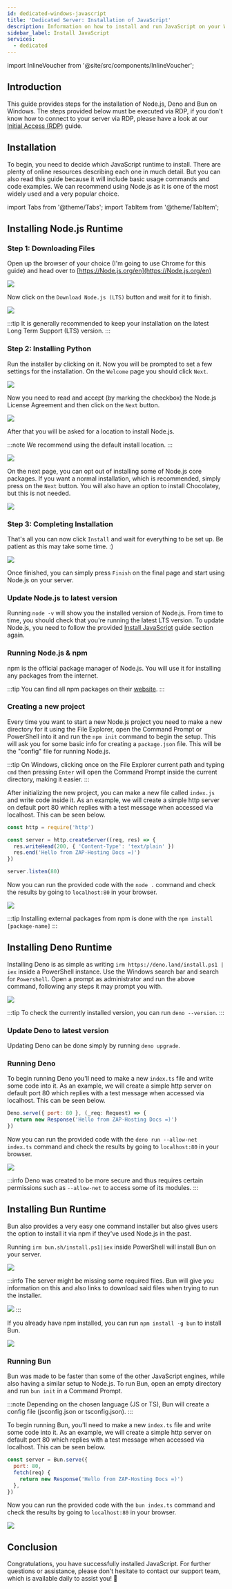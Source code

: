 ```yaml
---
id: dedicated-windows-javascript
title: 'Dedicated Server: Installation of JavaScript'
description: Information on how to install and run JavaScript on your Windows server from ZAP-Hosting.com - ZAP-Hosting.com documentation
sidebar_label: Install JavaScript
services:
  - dedicated
---
```


import InlineVoucher from '@site/src/components/InlineVoucher';

## Introduction

This guide provides steps for the installation of Node.js, Deno and Bun on Windows. The steps provided below must be executed via RDP, if you don't know how to connect to your server via RDP, please have a look at our [Initial Access (RDP)](vserver-windows-userdp.md) guide.

<InlineVoucher />

## Installation

To begin, you need to decide which JavaScript runtime to install. There are plenty of online resources describing each one in much detail. But you can also read this guide because it will include basic usage commands and code examples. We can recommend using Node.js as it is one of the most widely used and a very popular choice.

import Tabs from '@theme/Tabs';
import TabItem from '@theme/TabItem';

<Tabs>
<TabItem value="Node.js Runtime" label="Node.js" default>

## Installing Node.js Runtime

### Step 1: Downloading Files
Open up the browser of your choice (I'm going to use Chrome for this guide) and head over to [https://Node.js.org/en](https://Node.js.org/en)

![](https://screensaver01.zap-hosting.com/index.php/s/FXEML6xiCedS7Nq/preview)

Now click on the `Download Node.js (LTS)` button and wait for it to finish.

![](https://screensaver01.zap-hosting.com/index.php/s/EwjMejMYykPCQRQ/preview)

:::tip
It is generally recommended to keep your installation on the latest Long Term Support (LTS) version.
:::

### Step 2: Installing Python
Run the installer by clicking on it. Now you will be prompted to set a few settings for the installation. On the `Welcome` page you should click `Next`.

![](https://screensaver01.zap-hosting.com/index.php/s/4kZo7AFbMk58c2E/preview)

Now you need to read and accept (by marking the checkbox) the Node.js License Agreement and then click on the `Next` button.

![](https://screensaver01.zap-hosting.com/index.php/s/sDNjGj7fCqHRFGp/preview)

After that you will be asked for a location to install Node.js.

:::note
We recommend using the default install location.
:::

![](https://screensaver01.zap-hosting.com/index.php/s/L2wNRLFfEo3H6wn/preview)

On the next page, you can opt out of installing some of Node.js core packages. If you want a normal installation, which is recommended, simply press on the `Next` button. You will also have an option to install Chocolatey, but this is not needed.

![](https://screensaver01.zap-hosting.com/index.php/s/y6ssQbn2psE5sFt/preview)

### Step 3: Completing Installation
That's all you can now click `Install` and wait for everything to be set up. Be patient as this may take some time. :)

![](https://screensaver01.zap-hosting.com/index.php/s/Bdr4pfwS2HRoaS2/preview)

Once finished, you can simply press `Finish` on the final page and start using Node.js on your server.

### Update Node.js to latest version

Running `node -v` will show you the installed version of Node.js. From time to time, you should check that you're running the latest LTS version. To update Node.js, you need to follow the provided [Install JavaScript](dedicated-windows-javascript.md#installing-nodejs-runtime) guide section again.

### Running Node.js & npm

npm is the official package manager of Node.js. You will use it for installing any packages from the internet.

:::tip
You can find all npm packages on their [website](https://www.npmjs.com/).
:::

### Creating a new project

Every time you want to start a new Node.js project you need to make a new directory for it using the File Explorer, open the Command Prompt or PowerShell into it and run the `npm init` command to begin the setup. This will ask you for some basic info for creating a `package.json` file. This will be the "config" file for running Node.js.

:::tip
On Windows, clicking once on the File Explorer current path and typing `cmd` then pressing `Enter` will open the Command Prompt inside the current directory, making it easier.
:::

After initializing the new project, you can make a new file called `index.js` and write code inside it. As an example, we will create a simple http server on default port 80 which replies with a test message when accessed via localhost. This can be seen below.

```js
const http = require('http')

const server = http.createServer((req, res) => {
  res.writeHead(200, { 'Content-Type': 'text/plain' })
  res.end('Hello from ZAP-Hosting Docs =)')
})

server.listen(80)
```

Now you can run the provided code with the `node .` command and check the results by going to `localhost:80` in your browser.

![](https://screensaver01.zap-hosting.com/index.php/s/kWRi9agrzkWc4rw/preview)

:::tip
Installing external packages from npm is done with the `npm install [package-name]`
:::

</TabItem>

<TabItem value="Deno Runtime" label="Deno" default>

## Installing Deno Runtime

Installing Deno is as simple as writing `irm https://deno.land/install.ps1 | iex` inside a PowerShell instance. Use the Windows search bar and search for `Powershell`. Open a prompt as administrator and run the above command, following any steps it may prompt you with.

![](https://screensaver01.zap-hosting.com/index.php/s/jTdDo6c2Kx42o8B/preview)

:::tip
To check the currently installed version, you can run `deno --version`.
:::

### Update Deno to latest version

Updating Deno can be done simply by running `deno upgrade`.

### Running Deno

To begin running Deno you'll need to make a new `index.ts` file and write some code into it. As an example, we will create a simple http server on default port 80 which replies with a test message when accessed via localhost. This can be seen below.

```js
Deno.serve({ port: 80 }, (_req: Request) => {
  return new Response('Hello from ZAP-Hosting Docs =)')
})
```

Now you can run the provided code with the `deno run --allow-net index.ts` command and check the results by going to `localhost:80` in your browser.

![](https://screensaver01.zap-hosting.com/index.php/s/rswYFXWM9D5grpS/preview)

:::info
Deno was created to be more secure and thus requires certain permissions such as `--allow-net` to access some of its modules.
:::

</TabItem>

<TabItem value="Bun Runtime" label="Bun" default>

## Installing Bun Runtime

Bun also provides a very easy one command installer but also gives users the option to install it via npm if they've used Node.js in the past.

<Tabs>
<TabItem value="command" label="Command" default>

Running `irm bun.sh/install.ps1|iex` inside PowerShell will install Bun on your server.

![](https://screensaver01.zap-hosting.com/index.php/s/65oooTQRGQPW8DS/preview)

:::info
The server might be missing some required files. Bun will give you information on this and also links to download said files when trying to run the installer.

![](https://screensaver01.zap-hosting.com/index.php/s/kZsc5DF3BAiQ2fF/preview)
:::

</TabItem>
<TabItem value="npm" label="npm">

If you already have npm installed, you can run `npm install -g bun` to install Bun.

![](https://screensaver01.zap-hosting.com/index.php/s/cejbBAQdHxkrm2A/preview)

</TabItem>
</Tabs>

### Running Bun

Bun was made to be faster than some of the other JavaScript engines, while also having a similar setup to Node.js. To run Bun, open an empty directory and run `bun init` in a Command Prompt.

:::note
Depending on the chosen language (JS or TS), Bun will create a config file (jsconfig.json or tsconfig.json).
:::

To begin running Bun, you'll need to make a new `index.ts` file and write some code into it. As an example, we will create a simple http server on default port 80 which replies with a test message when accessed via localhost. This can be seen below.

```js
const server = Bun.serve({
  port: 80,
  fetch(req) {
    return new Response('Hello from ZAP-Hosting Docs =)')
  },
})
```

Now you can run the provided code with the `bun index.ts` command and check the results by going to `localhost:80` in your browser.

![](https://screensaver01.zap-hosting.com/index.php/s/oTco7F65bZbSGP9/preview)

</TabItem>
</Tabs>

## Conclusion

Congratulations, you have successfully installed JavaScript. For further questions or assistance, please don't hesitate to contact our support team, which is available daily to assist you! 🙂




<InlineVoucher />
